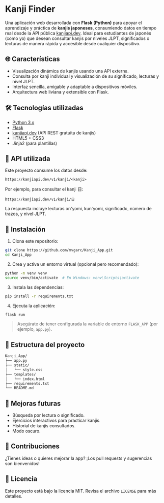 # Kanji Finder

Una aplicación web desarrollada con **Flask (Python)** para apoyar el aprendizaje y práctica de **kanjis japoneses**, consumiendo datos en tiempo real desde la API pública [kanjiapi.dev](https://kanjiapi.dev/). Ideal para estudiantes de japonés (como yo) que desean consultar kanjis por niveles JLPT, significados o lecturas de manera rápida y accesible desde cualquier dispositivo.

## 🌐 Características

- Visualización dinámica de kanjis usando una API externa.
- Consulta por kanji individual y visualización de su significado, lecturas y nivel JLPT.
- Interfaz sencilla, amigable y adaptable a dispositivos móviles.
- Arquitectura web liviana y extensible con Flask.

## 🛠️ Tecnologías utilizadas

- [Python 3.x](https://www.python.org/)
- [Flask](https://flask.palletsprojects.com/)
- [kanjiapi.dev](https://kanjiapi.dev/) (API REST gratuita de kanjis)
- HTML5 + CSS3
- Jinja2 (para plantillas)

## 🔌 API utilizada

Este proyecto consume los datos desde:

```
https://kanjiapi.dev/v1/kanji/<kanji>
```

Por ejemplo, para consultar el kanji 日:

```
https://kanjiapi.dev/v1/kanji/日
```

La respuesta incluye lecturas on'yomi, kun'yomi, significado, número de trazos, y nivel JLPT.

## 🚀 Instalación

1. Clona este repositorio:

```bash
git clone https://github.com/mvgarc/Kanji_App.git
cd Kanji_App
```

2. Crea y activa un entorno virtual (opcional pero recomendado):

```bash
python -m venv venv
source venv/bin/activate  # En Windows: venv\Scripts\activate
```

3. Instala las dependencias:

```bash
pip install -r requirements.txt
```

4. Ejecuta la aplicación:

```bash
flask run
```

> Asegúrate de tener configurada la variable de entorno `FLASK_APP` (por ejemplo, `app.py`).

## 📁 Estructura del proyecto

```bash
Kanji_App/
├── app.py
├── static/
│   └── style.css
├── templates/
│   └── index.html
├── requirements.txt
└── README.md
```

## 🔮 Mejoras futuras

- Búsqueda por lectura o significado.
- Ejercicios interactivos para practicar kanjis.
- Historial de kanjis consultados.
- Modo oscuro.

## 🤝 Contribuciones

¿Tienes ideas o quieres mejorar la app? ¡Los pull requests y sugerencias son bienvenidos!

## 📄 Licencia

Este proyecto está bajo la licencia MIT. Revisa el archivo `LICENSE` para más detalles.

